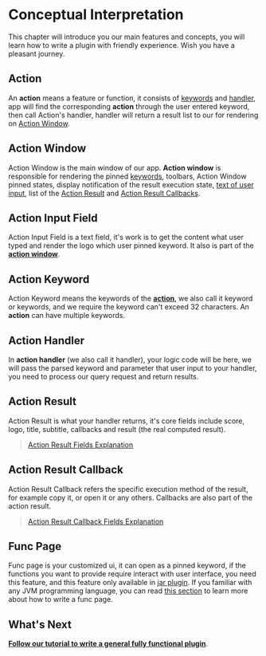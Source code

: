 # Conceptual Interpretation

This chapter will introduce you our main features and concepts, you will learn how to write a plugin with friendly experience. Wish you have a pleasant journey.

## Action

An **action** means a feature or function, it consists of [keywords](#action-keyword) and [handler](#action-handler), app will find the corresponding **action** through the user entered keyword, then call Action's handler, handler will return a result list to our for rendering on [Action Window](#action-window).

## Action Window

Action Window is the main window of our app. **Action window** is responsible for rendering the pinned [keywords](#action-keyword), toolbars, Action Window pinned states, display notification of the result execution state, [text of user input](#action-input-field), list of the [Action Result](#action-result) and [Action Result Callbacks](#action-result-callback).

## Action Input Field

Action Input Field is a text field, it's work is to get the content what user typed and render the logo which user pinned keyword. It also is part of the [**action window**](#action-window).

## Action Keyword

Action Keyword means the keywords of the [**action**](#action), we also call it keyword or keywords, and we require the keyword can't exceed 32 characters. An **action** can have multiple keywords.

## Action Handler

In **action handler** (we also call it handler), your logic code will be here, we will pass the parsed keyword and parameter that user input to your handler, you need to process our query request and return results.

## Action Result

Action Result is what your handler returns, it's core fields include score, logo, title, subtitle, callbacks and result (the real computed result).

> [Action Result Fields Explanation](appendix/action_result.md#action-result-fields-explanation)

## Action Result Callback

Action Result Callback refers the specific execution method of the result, for example copy it, or open it or any others. Callbacks are also part of the action result.

> [Action Result Callback Fields Explanation](appendix/action_result_callback.md#action-result-callback-fields-explanation)

## Func Page

Func page is your customized ui, it can open as a pinned keyword, if the functions you want to provide require interact with user interface, you need this feature, and this feature only available in [jar plugin](jar-plugin-guide/jar_guide.md#jar-plugin-guide). If you familiar with any JVM programming language, you can read [this section](jar-plugin-guide/func_page.md#func-page) to learn more about how to write a func page.

## What's Next

[**Follow our tutorial to write a general fully functional plugin**](general-plugin-guide/general_guide.md#general-plugin-guide).
